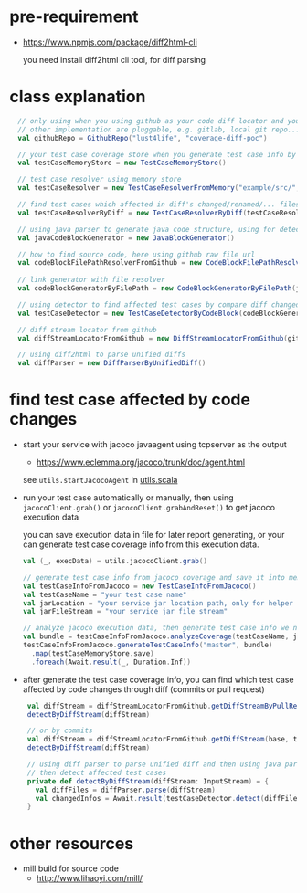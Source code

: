 # pre-requirement

- https://www.npmjs.com/package/diff2html-cli

  you need install diff2html cli tool, for diff parsing

# class explanation

```scala
  // only using when you using github as your code diff locator and your source code file resolver
  // other implementation are pluggable, e.g. gitlab, local git repo...
  val githubRepo = GithubRepo("lust4life", "coverage-diff-poc")

  // your test case coverage store when you generate test case info by jacoco coverage info
  val testCaseMemoryStore = new TestCaseMemoryStore()

  // test case resolver using memory store
  val testCaseResolver = new TestCaseResolverFromMemory("example/src/", testCaseMemoryStore)

  // find test cases which affected in diff's changed/renamed/... files
  val testCaseResolverByDiff = new TestCaseResolverByDiff(testCaseResolver, JavaDiffFilter)

  // using java parser to generate java code structure, using for detect changes by diff lines.
  val javaCodeBlockGenerator = new JavaBlockGenerator()

  // how to find source code, here using github raw file url
  val codeBlockFilePathResolverFromGithub = new CodeBlockFilePathResolverFromGithub(githubRepo, "master")
  
  // link generator with file resolver
  val codeBlockGeneratorByFilePath = new CodeBlockGeneratorByFilePath(javaCodeBlockGenerator, codeBlockFilePathResolverFromGithub)

  // using detector to find affected test cases by compare diff changed lines and source code method structure
  val testCaseDetector = new TestCaseDetectorByCodeBlock(codeBlockGeneratorByFilePath, testCaseResolverByDiff)

  // diff stream locator from github
  val diffStreamLocatorFromGithub = new DiffStreamLocatorFromGithub(githubRepo)

  // using diff2html to parse unified diffs
  val diffParser = new DiffParserByUnifiedDiff()
```

# find test case affected by code changes

- start your service with jacoco javaagent using tcpserver as the output

    - https://www.eclemma.org/jacoco/trunk/doc/agent.html
    
    see `utils.startJacocoAgent` in [utils.scala](./example/src/poc/example/utils.scala)

- run your test case automatically or manually, then using `jacocoClient.grab()` or `jacocoClient.grabAndReset()` to get jacoco execution data

    you can save execution data in file for later report generating, or your can generate test case coverage info from this execution data.

    ```scala
    val (_, execData) = utils.jacocoClient.grab()

    // generate test case info from jacoco coverage and save it into memory db
    val testCaseInfoFromJacoco = new TestCaseInfoFromJacoco()
    val testCaseName = "your test case name"
    val jarLocation = "your service jar location path, only for helper message when error"
    val jarFileStream = "your service jar file stream"
   
    // analyze jacoco execution data, then generate test case info we needed
    val bundle = testCaseInfoFromJacoco.analyzeCoverage(testCaseName, jarLocation, jarFileStream, execData)
    testCaseInfoFromJacoco.generateTestCaseInfo("master", bundle)
      .map(testCaseMemoryStore.save)
      .foreach(Await.result(_, Duration.Inf))
    ```
   
- after generate the test case coverage info, you can find which test case affected by code changes through diff (commits or pull request)
   
   ```scala
    val diffStream = diffStreamLocatorFromGithub.getDiffStreamByPullRequest(pull-request-id)
    detectByDiffStream(diffStream)
  
    // or by commits
    val diffStream = diffStreamLocatorFromGithub.getDiffStream(base, target)
    detectByDiffStream(diffStream)
  
    // using diff parser to parse unified diff and then using java parser to parse source code structure
    // then detect affected test cases
    private def detectByDiffStream(diffStream: InputStream) = {
      val diffFiles = diffParser.parse(diffStream)
      val changedInfos = Await.result(testCaseDetector.detect(diffFiles), Duration.Inf)
    }
    ```
   
# other resources

- mill build for source code
    - http://www.lihaoyi.com/mill/